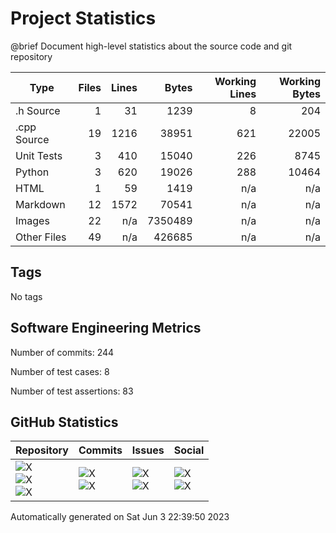 Project Statistics
==================

@brief Document high-level statistics about the source code and
       git repository

| Type | Files | Lines | Bytes | Working Lines | Working Bytes |
|------|------:|------:|------:|--------------:|--------------:|
|.h Source|1|31|1239|8|204|
|.cpp Source|19|1216|38951|621|22005|
|Unit Tests|3|410|15040|226|8745|
|Python|3|620|19026|288|10464|
|HTML|1|59|1419|n/a|n/a|
|Markdown|12|1572|70541|n/a|n/a|
|Images|22|n/a|7350489|n/a|n/a|
|Other	Files|49|n/a|426685|n/a|n/a|

## Tags
No tags

## Software Engineering Metrics

Number of commits:  244

Number of test cases:  8

Number of test assertions:  83

## GitHub Statistics
| Repository                           | Commits                   | Issues                  | Social                    |
|--------------------------------------|---------------------------|-------------------------|---------------------------|
| ![X](https://img.shields.io/github/languages/code-size/marknelsonengineer/empire?style=plastic) <br/> ![X](https://img.shields.io/github/repo-size/marknelsonengineer/empire?style=plastic) <br/> ![X](https://img.shields.io/github/contributors/marknelsonengineer/empire?style=plastic) | ![X](https://img.shields.io/github/commit-activity/w/marknelsonengineer/empire?style=plastic) <br/> ![X](https://img.shields.io/github/last-commit/marknelsonengineer/empire?style=plastic) | ![X](https://img.shields.io/github/issues-raw/marknelsonengineer/empire?style=plastic) <br/> ![X](https://img.shields.io/github/issues-closed-raw/marknelsonengineer/empire?style=plastic) | ![X](https://img.shields.io/github/forks/marknelsonengineer/empire?style=plastic) <br/> ![X](https://img.shields.io/github/stars/marknelsonengineer/empire?style=plastic) |

Automatically generated on Sat Jun  3 22:39:50 2023

